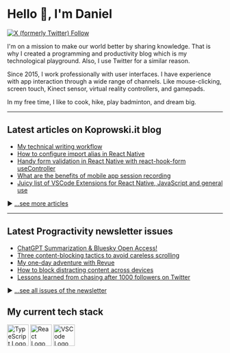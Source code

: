 # Hello 👋, I'm Daniel

[![X (formerly Twitter) Follow](https://img.shields.io/twitter/follow/Koprowski_it)](https://twitter.com/Koprowski_it/)

I'm on a mission to make our world better by sharing knowledge. That is why I created a programming and productivity blog which is my technological playground. Also, I use Twitter for a similar reason.

Since 2015, I work professionally with user interfaces. I have experience with app interaction through a wide range of channels. Like mouse-clicking, screen touch, Kinect sensor, virtual reality controllers, and gamepads. 

In my free time, I like to cook, hike, play badminton, and dream big.

---

## Latest articles on Koprowski.it blog

<!-- BLOG-POST-LIST:START -->
- [My technical writing workflow](https://www.koprowski.it/blog/technical-writing-workflow)
- [How to configure import alias in React Native](https://www.koprowski.it/blog/import-alias-in-react-native-and-vscode)
- [Handy form validation in React Native with react-hook-form useController](https://www.koprowski.it/blog/react-native-form-validation-with-react-hook-form-usecontroller)
- [What are the benefits of mobile app session recording](https://www.koprowski.it/blog/mobile-app-session-recording-with-smartlook)
- [Juicy list of VSCode Extensions for React Native, JavaScript and general use](https://www.koprowski.it/blog/vscode-extensions-for-react-native-javascript)
<!-- BLOG-POST-LIST:END -->

▶ [...see more articles](https://www.koprowski.it)


---

## Latest Progractivity newsletter issues

<!-- NEWSLETTER-POST-LIST:START -->
- [ChatGPT Summarization &amp; Bluesky Open Access!](https://www.progractivity.com/issues/chat-gpt-summarization-bluesky-open-access)
- [Three content-blocking tactics to avoid careless scrolling](https://www.progractivity.com/issues/three-content-blocking-tactics-to-avoid-careless-scrolling)
- [My one-day adventure with Revue](https://www.progractivity.com/issues/my-one-day-adventure-with-revue)
- [How to block distracting content across devices](https://www.progractivity.com/issues/how-to-block-distracting-content-across-devices)
- [Lessons learned from chasing after 1000 followers on Twitter](https://www.progractivity.com/issues/lessons-learned-from-chasing-after-1000-followers-on-twitter)
<!-- NEWSLETTER-POST-LIST:END -->

▶ [...see all issues of the newsletter](https://www.progractivity.com/)

## My current tech stack

<img src="https://cdn.worldvectorlogo.com/logos/typescript.svg" alt="TypeScript Logo" width="50" height="50"/> <img src="https://cdn.worldvectorlogo.com/logos/react-2.svg" alt="React Logo" width="50" height="50"/> <img src="https://cdn.worldvectorlogo.com/logos/visual-studio-code-1.svg" alt="VSCode Logo" width="50" height="50"/>

<!--
**dkoprowski/dkoprowski** is a ✨ _special_ ✨ repository because its `README.md` (this file) appears on your GitHub profile.

Here are some ideas to get you started:

- 🔭 I’m currently working on ...
- 🌱 I’m currently learning ...
- 👯 I’m looking to collaborate on ...
- 🤔 I’m looking for help with ...
- 💬 Ask me about ...
- 📫 How to reach me: ...
- 😄 Pronouns: ...
- ⚡ Fun fact: ...
-->
